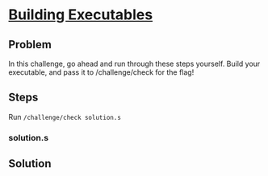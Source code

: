 # [Building Executables](https://pwn.college/computing-101/your-first-program/#challenges-header-4)

## Problem

In this challenge, go ahead and run through these steps yourself. Build your executable, and pass it to /challenge/check for the flag!

## Steps

Run `/challenge/check solution.s`

### solution.s

## Solution
